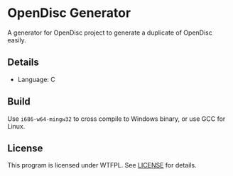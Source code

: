 # OpenDisc Generator

A generator for OpenDisc project to generate a duplicate of OpenDisc easily.

## Details

- Language: C

## Build

Use `i686-w64-mingw32` to cross compile to Windows binary, or use GCC for Linux.

## License

This program is licensed under WTFPL. See [LICENSE](LICENSE) for details.
